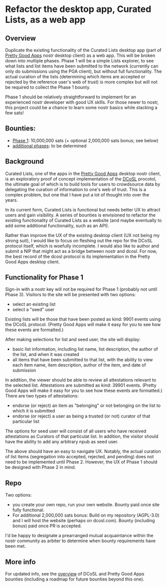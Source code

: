 # Refactor the desktop app, Curated Lists, as a web app

## Overview

Duplicate the existing functionality of the Curated Lists desktop app (part of [Pretty Good Apps](https://github.com/wds4/pretty-good) nostr desktop client) as a web app. This will be broken down into multiple phases. Phase 1 will be a simple Lists explorer, to see what lists and list items have been submitted to the network (currently can only do submissions using the PGA client), but without full functionality. The actual curation of the lists (determining which items are accepted or rejected by the reference user's web of trust) is more complex but will not be required to collect the Phase 1 bounty.

Phase 1 should be relatively straightforward to implement for an experienced nostr developer with good UX skllls. For those newer to nostr, this project could be a chance to learn some nostr basics while stacking a few sats!

## Bounties: 
- [Phase 1](https://github.com/wds4/DCoSL/blob/main/bounties/curatedLists/phase1.md): 10,000,000 sats (+ optional 2,000,000 sats bonus; see below)
- [additional phases](https://github.com/wds4/DCoSL/tree/main/bounties/curatedLists): to be determined

## Background

Curated Lists, one of the apps in the [Pretty Good Apps](https://github.com/wds4/pretty-good) desktop nostr client, is an exploratory proof of concept implementation of the [DCoSL](https://github.com/wds4/dcosl) procotol, the ultimate goal of which is to build tools for users to crowdsource data by delegating the curation of information to one's web of trust. This is a complex problem, but one that I have put a lot of thought into over the years.

In its current form, Curated Lists is functional but needs better UX to attract users and gain visibility. A series of bounties is envisioned to refactor the existing functionality of Curated Lists as a website (and maybe eventually to add some additional functionality, such as an API).

Rather than improve the UX of the existing desktop client (UX not being my strong suit), I would like to focus on fleshing out the repo for the DCoSL protocol itself, which is woefully incomplete. I would also like to author and submit a NIP that might act as a bridge between nostr and dcosl. For now, the best record of the dcosl protocol is its implementation in the Pretty Good Apps desktop client.

## Functionality for Phase 1

Sign-in with a nostr key will not be required for Phase 1 (probably not until Phase 3). Visitors to the site will be presented with two options:
- select an existing list
- select a "seed" user
  
Existing lists will be those that have been posted as kind: 9901 events using the DCoSL protocol. (Pretty Good Apps will make it easy for you to see how these events are formatted.) 

After making selections for list and seed user, the site will display:
- basic list information, including list name, list description, the author of the list, and when it was created
- all items that have been submitted to that list, with the ability to view each item name, item description, author of the item, and date of submission

In addition, the viewer should be able to review all attestations relevant to the selected list. Attestations are submitted as kind: 39901 events. (Pretty Good Apps will make it easy for you to see how these events are formatted.) There are two types of attestations:
- endorse (or reject) an item as "belonging" or not belonging on the list to which it is submitted
- endorse (or reject) a user as being a trusted (or not) curator of that particular list

The options for seed user will consist of all users who have received attestations as Curators of that particulat list. In addition, the visitor should have the ability to add any arbitrary npub as seed user.

The above should have an easy to navigate UX. Notably, the actual curation of list items (segregation into accepted, rejected, and pending) does not need to be implemented until Phase 2. However, the UX of Phase 1 should be designed with Phase 2 in mind.

## Repo

Two options:
- you create your own repo, run your own website. Bounty paid once site fully functional.
- For additional 2,000,000 sats bonus: Build on my repository (AGPL-3.0) and I will host the website (perhaps on dcosl.com). Bounty (including bonus) paid once PR is accepted.

I'd be happy to designate a prearranged mutual acquaintance within the nostr community as arbiter to determine when bounty requirements have been met.

## More info

For updated info, see the [overview](https://github.com/wds4/DCoSL/tree/main/bounties) of DCoSL and Pretty Good Apps bounties (including a roadmap for future bounties beyond this one).
